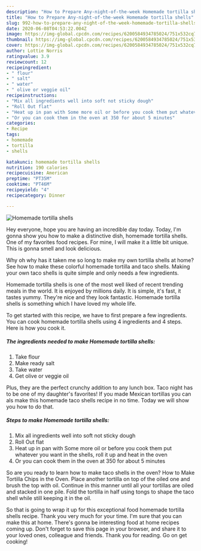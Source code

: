 ```yaml
---
description: "How to Prepare Any-night-of-the-week Homemade tortilla shells"
title: "How to Prepare Any-night-of-the-week Homemade tortilla shells"
slug: 992-how-to-prepare-any-night-of-the-week-homemade-tortilla-shells
date: 2020-06-08T04:53:22.004Z
image: https://img-global.cpcdn.com/recipes/6200584934785024/751x532cq70/homemade-tortilla-shells-recipe-main-photo.jpg
thumbnail: https://img-global.cpcdn.com/recipes/6200584934785024/751x532cq70/homemade-tortilla-shells-recipe-main-photo.jpg
cover: https://img-global.cpcdn.com/recipes/6200584934785024/751x532cq70/homemade-tortilla-shells-recipe-main-photo.jpg
author: Lottie Norris
ratingvalue: 3.9
reviewcount: 12
recipeingredient:
- " flour"
- " salt"
- " water"
- " olive or veggie oil"
recipeinstructions:
- "Mix all ingredients well into soft not sticky dough"
- "Roll Out flat"
- "Heat up in pan with Some more oil or before you cook them put whatever you want in the shells, roll it up and heat in the oven"
- "Or you can cook them in the oven at 350 for about 5 minutes"
categories:
- Recipe
tags:
- homemade
- tortilla
- shells

katakunci: homemade tortilla shells 
nutrition: 190 calories
recipecuisine: American
preptime: "PT35M"
cooktime: "PT46M"
recipeyield: "4"
recipecategory: Dinner

---
```



![Homemade tortilla shells](https://img-global.cpcdn.com/recipes/6200584934785024/751x532cq70/homemade-tortilla-shells-recipe-main-photo.jpg)

Hey everyone, hope you are having an incredible day today. Today, I'm gonna show you how to make a distinctive dish, homemade tortilla shells. One of my favorites food recipes. For mine, I will make it a little bit unique. This is gonna smell and look delicious.

Why oh why has it taken me so long to make my own tortilla shells at home? See how to make these colorful homemade tortilla and taco shells. Making your own taco shells is quite simple and only needs a few ingredients.

Homemade tortilla shells is one of the most well liked of recent trending meals in the world. It is enjoyed by millions daily. It is simple, it's fast, it tastes yummy. They're nice and they look fantastic. Homemade tortilla shells is something which I have loved my whole life.


To get started with this recipe, we have to first prepare a few ingredients. You can cook homemade tortilla shells using 4 ingredients and 4 steps. Here is how you cook it.

<!--inarticleads1-->

##### The ingredients needed to make Homemade tortilla shells:

1. Take  flour
1. Make ready  salt
1. Take  water
1. Get  olive or veggie oil


Plus, they are the perfect crunchy addition to any lunch box. Taco night has to be one of my daughter&#39;s favorites! If you made Mexican tortillas you can als make this homemade taco shells recipe in no time. Today we will show you how to do that. 

<!--inarticleads2-->

##### Steps to make Homemade tortilla shells:

1. Mix all ingredients well into soft not sticky dough
1. Roll Out flat
1. Heat up in pan with Some more oil or before you cook them put whatever you want in the shells, roll it up and heat in the oven
1. Or you can cook them in the oven at 350 for about 5 minutes


So are you ready to learn how to make taco shells in the oven? How to Make Tortilla Chips in the Oven. Place another tortilla on top of the oiled one and brush the top with oil. Continue in this manner until all your tortillas are oiled and stacked in one pile. Fold the tortilla in half using tongs to shape the taco shell while still keeping it in the oil. 

So that is going to wrap it up for this exceptional food homemade tortilla shells recipe. Thank you very much for your time. I'm sure that you can make this at home. There's gonna be interesting food at home recipes coming up. Don't forget to save this page in your browser, and share it to your loved ones, colleague and friends. Thank you for reading. Go on get cooking!
